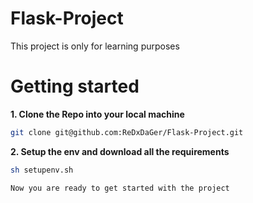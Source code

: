 # Flask-Project
This project is only for learning purposes 
# Getting started 

**1. Clone the Repo into your local machine**

```bash
git clone git@github.com:ReDxDaGer/Flask-Project.git
```
**2. Setup the env and download all the requirements**

```bash
sh setupenv.sh
```

``Now you are ready to get started with the project``
